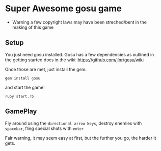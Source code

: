 # Super Awesome gosu game

* Warning a few copyright laws may have been streched/bent in the making of this game

## Setup

You just need gosu installed. Gosu has a few dependencies as outlined in the getting started docs in the wiki:  https://github.com/jlnr/gosu/wiki

Once those are met, just install the gem.

` gem install gosu `

and start the game!

` ruby start.rb `

## GamePlay

Fly around using the `directional arrow keys`, destroy enemies with `spacebar`, fling special shots with `enter`

Fair warning, it may seem easy at first, but the further you go, the harder it gets.

